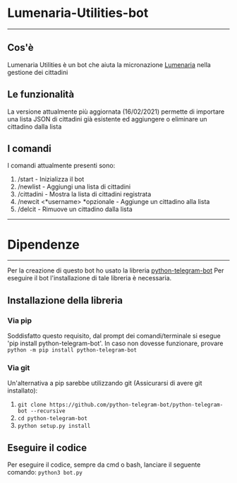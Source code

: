 # Lumenaria-Utilities-bot
----
## Cos'è
Lumenaria Utilities è un bot che aiuta la micronazione [Lumenaria](https://t.me/RepubblicaLumenaria) nella gestione dei cittadini
## Le funzionalità
La versione attualmente più aggiornata (16/02/2021) permette di importare una lista JSON di cittadini già esistente ed aggiungere o eliminare un cittadino dalla lista
## I comandi
I comandi attualmente presenti sono:
1. /start - Inizializza il bot
1. /newlist - Aggiungi una lista di cittadini
1. /cittadini - Mostra la lista di cittadini registrata
1. /newcit <nome> <cognome> <*username> *opzionale - Aggiunge un cittadino alla lista
1. /delcit <posizione-lista> - Rimuove un cittadino dalla lista
----
# Dipendenze
----
Per la creazione di questo bot ho usato la libreria [python-telegram-bot](https://github.com/python-telegram-bot/python-telegram-bot)
Per eseguire il bot l'installazione di tale libreria è necessaria.
## Installazione della libreria
### Via pip
Soddisfatto questo requisito, dal prompt dei comandi/terminale si esegue 'pip install python-telegram-bot'. In caso non dovesse funzionare, provare
`python -m pip install python-telegram-bot`
### Via git
Un'alternativa a pip sarebbe utilizzando git (Assicurarsi di avere git installato):
1. `git clone https://github.com/python-telegram-bot/python-telegram-bot --recursive`
2. `cd python-telegram-bot`
3. `python setup.py install`
## Eseguire il codice
Per eseguire il codice, sempre da cmd o bash, lanciare il seguente comando:
`python3 bot.py`
